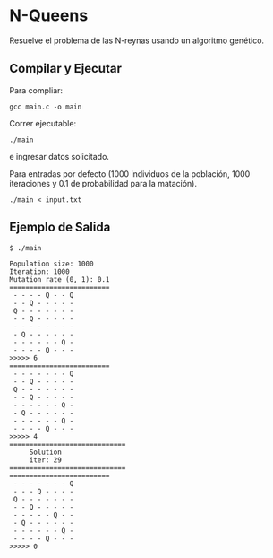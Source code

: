 # N-Queens

Resuelve el problema de las N-reynas usando un algoritmo genético.

## Compilar y Ejecutar

Para compliar:
```
gcc main.c -o main
```

Correr ejecutable:

```
./main
```
e ingresar datos solicitado.

Para entradas por defecto (1000 individuos de la población, 1000 iteraciones y 0.1 de probabilidad para la matación).

```
./main < input.txt
```

## Ejemplo de Salida

```
$ ./main

Population size: 1000
Iteration: 1000
Mutation rate (0, 1): 0.1
=========================
 - - - - Q - - Q
 - - Q - - - - -
 Q - - - - - - -
 - - Q - - - - -
 - - - - - - - -
 - Q - - - - - -
 - - - - - - Q -
 - - - - Q - - -
>>>>> 6
=========================
 - - - - - - - Q
 - - Q - - - - -
 Q - - - - - - -
 - - Q - - - - -
 - - - - - - Q -
 - Q - - - - - -
 - - - - - - Q -
 - - - - Q - - -
>>>>> 4
=============================
	 Solution
	 iter: 29
=============================
=========================
 - - - - - - - Q
 - - - Q - - - -
 Q - - - - - - -
 - - Q - - - - -
 - - - - - Q - -
 - Q - - - - - -
 - - - - - - Q -
 - - - - Q - - -
>>>>> 0
```
